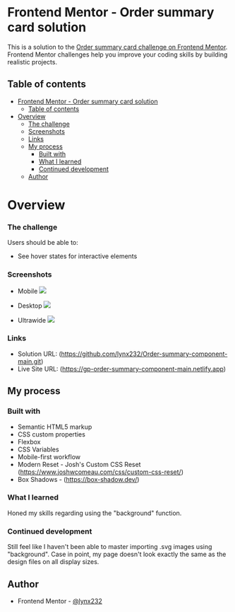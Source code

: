 # Frontend Mentor - Order summary card solution

This is a solution to the [Order summary card challenge on Frontend Mentor](https://www.frontendmentor.io/challenges/order-summary-component-QlPmajDUj). Frontend Mentor challenges help you improve your coding skills by building realistic projects. 

## Table of contents

- [Frontend Mentor - Order summary card solution](#frontend-mentor---order-summary-card-solution)
  - [Table of contents](#table-of-contents)
- [Overview](#overview)
    - [The challenge](#the-challenge)
    - [Screenshots](#screenshots)
    - [Links](#links)
  - [My process](#my-process)
    - [Built with](#built-with)
    - [What I learned](#what-i-learned)
    - [Continued development](#continued-development)
  - [Author](#author)

# Overview

### The challenge

Users should be able to:

- See hover states for interactive elements

### Screenshots

- Mobile
![](./screenshots/Mobile.png)

 - Desktop
![](./screenshots/Desktop.png)

 - Ultrawide
![](./screenshots/Ultrawide.png)

### Links

- Solution URL: (https://github.com/lynx232/Order-summary-component-main.git)
- Live Site URL: (https://gp-order-summary-component-main.netlify.app)

## My process

### Built with

- Semantic HTML5 markup
- CSS custom properties
- Flexbox
- CSS Variables
- Mobile-first workflow
- Modern Reset - Josh's Custom CSS Reset (https://www.joshwcomeau.com/css/custom-css-reset/)
- Box Shadows - (https://box-shadow.dev/)

### What I learned

Honed my skills regarding using the "background" function.

### Continued development

Still feel like I haven't been able to master importing .svg images using "background". Case in point, my page doesn't look exactly the same as the design files on all display sizes.

## Author

- Frontend Mentor - [@lynx232](https://www.frontendmentor.io/profile/lynx232)

